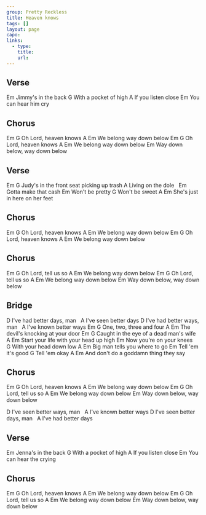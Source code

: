 ```yaml
---
group: Pretty Reckless
title: Heaven knows
tags: []
layout: page
capo: 
links: 
  - type: 
    title: 
    url: 
---
```


## Verse
Em
Jimmy's in the back
G
With a pocket of high
A
If you listen close
Em
You can hear him cry

## Chorus
Em        G
Oh Lord, heaven knows
A              Em
We belong way down below
Em        G
Oh Lord, heaven knows
A              Em
We belong way down below
Em
Way down below, way down below

## Verse
Em                        G
Judy's in the front seat picking up trash
A
Living on the dole
&nbsp;     Em
Gotta make that cash
Em
Won't be pretty
G
Won't be sweet
A                  Em
She's just in here on her feet

## Chorus
Em        G
Oh Lord, heaven knows
A              Em
We belong way down below
Em        G
Oh Lord, heaven knows
A              Em
We belong way down below

## Chorus
Em        G
Oh Lord, tell us so
A              Em
We belong way down below
Em        G
Oh Lord, tell us so
A              Em
We belong way down below
Em
Way down below, way down below

## Bridge
D
I've had better days, man
&nbsp;                 A
I've seen better days
D
I've had better ways, man
&nbsp;                  A
I've known better ways
Em         G
One, two, three and four
A                    Em
The devil's knocking at your door
Em                      G
Caught in the eye of a dead man's wife
A                          Em
Start your life with your head up high
Em
Now you're on your knees
&nbsp;          G
With your head down low
A                  Em
Big man tells you where to go
Em
Tell 'em it's good
G
Tell 'em okay
A                       Em
And don't do a goddamn thing they say

## Chorus
Em        G
Oh Lord, heaven knows
A              Em
We belong way down below
Em        G
Oh Lord, tell us so
A              Em
We belong way down below
Em
Way down below, way down below

D
I've seen better ways, man
&nbsp;                  A
I've known better ways
D
I've seen better days, man
&nbsp;                A
I've had better days

## Verse
Em
Jenna's in the back
G
With a pocket of high
A
If you listen close
Em
You can hear the crying

## Chorus
Em        G
Oh Lord, heaven knows
A              Em
We belong way down below
Em        G
Oh Lord, tell us so
A              Em
We belong way down below
Em
Way down below, way down below

